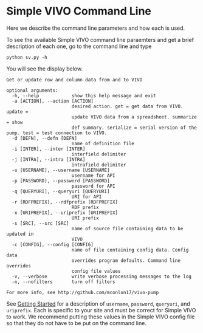 # Simple VIVO Command Line

Here we describe the command line parameters and how each is used.

To see the available Simple VIVO command line paraemters and get a brief description of each one, go to
the command line and type

    python sv.py -h

You will see the display below.

    Get or update row and column data from and to VIVO
    
    optional arguments:
      -h, --help            show this help message and exit
      -a [ACTION], --action [ACTION]
                            desired action. get = get data from VIVO. update =
                            update VIVO data from a spreadsheet. summarize = show
                            def summary. serialize = serial version of the pump. test = test connection to VIVO.
      -d [DEFN], --defn [DEFN]
                            name of definition file
      -i [INTER], --inter [INTER]
                            interfield delimiter
      -j [INTRA], --intra [INTRA]
                            intrafield delimiter
      -u [USERNAME], --username [USERNAME]
                            username for API
      -p [PASSWORD], --password [PASSWORD]
                            password for API
      -q [QUERYURI], --queryuri [QUERYURI]
                            URI for API
      -r [RDFPREFIX], --rdfprefix [RDFPREFIX]
                            RDF prefix
      -x [URIPREFIX], --uriprefix [URIPREFIX]
                            URI prefix
      -s [SRC], --src [SRC]
                            name of source file containing data to be updated in
                            VIVO
      -c [CONFIG], --config [CONFIG]
                            name of file containing config data. Config data
                            overrides program defaults. Command line overrides
                            config file values
      -v, --verbose         write verbose processing messages to the log
      -n, --nofilters       turn off filters
    
    For more info, see http://github.com/mconlon17/vivo-pump
    
See [Getting Started](Getting-Started.md) for a description of `username`, `password`, `queryuri`, and `uriprefix`.
Each is specific to your site and must be correct for Simple VIVO to work.  We recommend putting these values in the
Simple VIVO config file so that they do not have to be put on the command line.